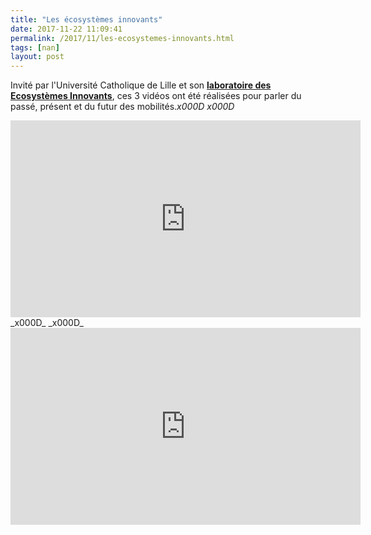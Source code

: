 ```yaml
---
title: "Les écosystèmes innovants"
date: 2017-11-22 11:09:41
permalink: /2017/11/les-ecosystemes-innovants.html
tags: [nan]
layout: post
---
```


Invité par l'Université Catholique de Lille et son <a href="http://www.univ-catholille.fr/ebooks/ecosystemes%20innovants/index.html" target="_blank" rel="noopener"><strong>laboratoire des Ecosystèmes Innovants</strong></a>, ces 3 vidéos ont été réalisées pour parler du passé, présent et du futur des mobilités._x000D_
_x000D_
<iframe width="560" height="315" src="https://www.youtube.com/embed/pqW8ctJxIiE" frameborder="0" allowfullscreen></iframe>_x000D_
_x000D_
<iframe width="560" height="315" src="https://www.youtube.com/embed/dSIdmOdLtBY" frameborder="0" allowfullscreen></iframe>
